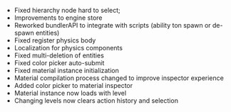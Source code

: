 - Fixed hierarchy node hard to select;
- Improvements to engine store
- Reworked bundlerAPI to integrate with scripts (ability ton spawn or de-spawn entities)
- Fixed register physics body
- Localization for physics components
- Fixed multi-deletion of entities
- Fixed color picker auto-submit
- Fixed material instance initialization
- Material compilation process changed to improve inspector experience
- Added color picker to material inspector
- Material instance now loads with level
- Changing levels now clears action history and selection